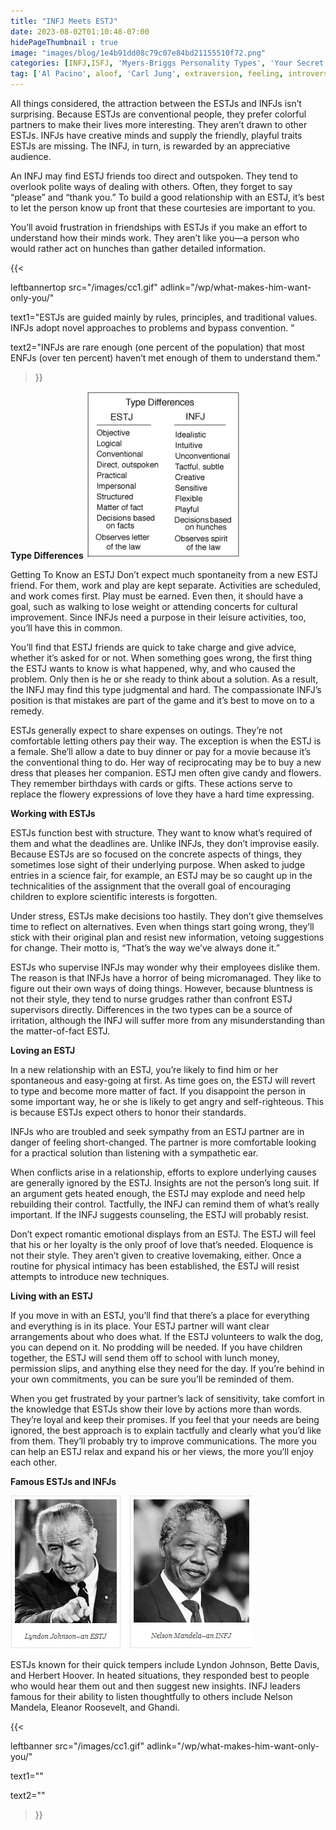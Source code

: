 ```yaml
---
title: "INFJ Meets ESTJ"
date: 2023-08-02T01:10:48-07:00
hidePageThumbnail : true 
image: "images/blog/1e4b91dd08c79c07e84bd21155510f72.png"
categories: [INFJ,ISFJ, 'Myers-Briggs Personality Types', 'Your Secret Self']
tag: ['Al Pacino', aloof, 'Carl Jung', extraversion, feeling, introversion, introvert, judging, MBTI, Myers-Briggs, perceiving, personality, personality type, psychology, relationships, thinking, 'Tiger Woods']
---
```


All things considered, the attraction between the ESTJs and INFJs isn’t surprising. Because ESTJs are conventional people, they prefer colorful partners to make their lives more interesting. They aren’t drawn to other ESTJs. INFJs have creative minds and supply the friendly, playful traits ESTJs are missing. The INFJ, in turn, is rewarded by an appreciative audience.

An INFJ may find ESTJ friends too direct and outspoken. They tend to overlook polite ways of dealing with others. Often, they forget to say “please” and “thank you.” To build a good relationship with an ESTJ, it’s best to let the person know up front that these courtesies are important to you.


You’ll avoid frustration in friendships with ESTJs if you make an effort to understand how their minds work. They aren’t like you—a person who would rather act on hunches than gather detailed information. 

{{< 

leftbannertop src="/images/cc1.gif" adlink="/wp/what-makes-him-want-only-you/"  

text1="ESTJs are guided mainly by rules, principles, and traditional values. INFJs adopt novel approaches to problems and bypass convention. " 

text2="INFJs are rare enough (one percent of the population) that most ENFJs (over ten percent) haven’t met enough of them to understand them."

>}}

**Type Differences**
![ESTJTypeDifferences](/ESTJTypeDifferences.jpg)

Getting To Know an ESTJ
Don’t expect much spontaneity from a new ESTJ friend. For them, work and play are kept separate. Activities are scheduled, and work comes first. Play must be earned. Even then, it should have a goal, such as walking to lose weight or attending concerts for cultural improvement. Since INFJs need a purpose in their leisure activities, too, you’ll have this in common.


You’ll find that ESTJ friends are quick to take charge and give advice, whether it’s asked for or not. When something goes wrong, the first thing the ESTJ wants to know is what happened, why, and who caused the problem. Only then is he or she ready to think about a solution. As a result, the INFJ may find this type judgmental and hard. The compassionate INFJ’s position is that mistakes are part of the game and it’s best to move on to a remedy.

ESTJs generally expect to share expenses on outings. They’re not comfortable letting others pay their way. The exception is when the ESTJ is a female. She’ll allow a date to buy dinner or pay for a movie because it’s the conventional thing to do. Her way of reciprocating may be to buy a new dress that pleases her companion. ESTJ men often give candy and flowers. They remember birthdays with cards or gifts. These actions serve to replace the flowery expressions of love they have a hard time expressing.

**Working with ESTJs**

ESTJs function best with structure. They want to know what’s required of them and what the deadlines are. Unlike INFJs, they don’t improvise easily. Because ESTJs are so focused on the concrete aspects of things, they sometimes lose sight of their underlying purpose. When asked to judge entries in a science fair, for example, an ESTJ may be so caught up in the technicalities of the assignment that the overall goal of encouraging children to explore scientific interests is forgotten.

Under stress, ESTJs make decisions too hastily. They don’t give themselves time to reflect on alternatives. Even when things start going wrong, they’ll stick with their original plan and resist new information, vetoing suggestions for change. Their motto is, “That’s the way we’ve always done it.”

ESTJs who supervise INFJs may wonder why their employees dislike them. The reason is that INFJs have a horror of being micromanaged. They like to figure out their own ways of doing things. However, because bluntness is not their style, they tend to nurse grudges rather than confront ESTJ supervisors directly. Differences in the two types can be a source of irritation, although the INFJ will suffer more from any misunderstanding than the matter-of-fact ESTJ.

**Loving an ESTJ**

In a new relationship with an ESTJ, you’re likely to find him or her spontaneous and easy-going at first. As time goes on, the ESTJ will revert to type and become more matter of fact. If you disappoint the person in some important way, he or she is likely to get angry and self-righteous. This is because ESTJs expect others to honor their standards.

INFJs who are troubled and seek sympathy from an ESTJ partner are in danger of feeling short-changed. The partner is more comfortable looking for a practical solution than listening with a sympathetic ear.

When conflicts arise in a relationship, efforts to explore underlying causes are generally ignored by the ESTJ. Insights are not the person’s long suit. If an argument gets heated enough, the ESTJ may explode and need help rebuilding their control. Tactfully, the INFJ can remind them of what’s really important. If the INFJ suggests counseling, the ESTJ will probably resist.

Don’t expect romantic emotional displays from an ESTJ. The ESTJ will feel that his or her loyalty is the only proof of love that’s needed. Eloquence is not their style. They aren’t given to creative lovemaking, either. Once a routine for physical intimacy has been established, the ESTJ will resist attempts to introduce new techniques.

**Living with an ESTJ**

If you move in with an ESTJ, you’ll find that there’s a place for everything and everything is in its place. Your ESTJ partner will want clear arrangements about who does what. If the ESTJ volunteers to walk the dog, you can depend on it. No prodding will be needed. If you have children together, the ESTJ will send them off to school with lunch money, permission slips, and anything else they need for the day. If you’re behind in your own commitments, you can be sure you’ll be reminded of them.

When you get frustrated by your partner’s lack of sensitivity, take comfort in the knowledge that ESTJs show their love by actions more than words. They’re loyal and keep their promises. If you feel that your needs are being ignored, the best approach is to explain tactfully and clearly what you’d like from them. They’ll probably try to improve communications. The more you can help an ESTJ relax and expand his or her views, the more you’ll enjoy each other.


**Famous ESTJs and INFJs**

![FamousESTJsandINFJs](/FamousESTJsandINFJs.jpg)

ESTJs known for their quick tempers include Lyndon Johnson, Bette Davis, and Herbert Hoover. In heated situations, they responded best to people who would hear them out and then suggest new insights. INFJ leaders famous for their ability to listen thoughtfully to others include Nelson Mandela, Eleanor Roosevelt, and Ghandi.


{{< 

leftbanner src="/images/cc1.gif" adlink="/wp/what-makes-him-want-only-you/"  

text1="" 

text2=""

>}}